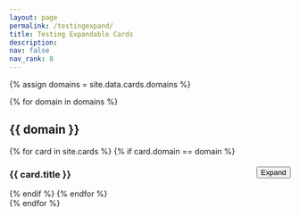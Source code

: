 ```yaml
---
layout: page
permalink: /testingexpand/
title: Testing Expandable Cards
description: 
nav: false
nav_rank: 8
---
```


{% assign domains = site.data.cards.domains %}

{% for domain in domains %}
  <h2>{{ domain }}</h2>
  <div class="card-container">
    {% for card in site.cards %}
      {% if card.domain == domain %}
        <div class="card">
          <div class="card-header">
            <h3 class="card-title">{{ card.title }}</h3>
            <button class="toggle-button">Expand</button>
          </div>
          <div class="card-content">
            <p>{{ card.teaser }}</p>
            <!-- Add more content here if needed -->
          </div>
        </div>
      {% endif %}
    {% endfor %}
  </div>
{% endfor %}

<script>
  const toggleButtons = document.querySelectorAll('.toggle-button');

  toggleButtons.forEach(button => {
    button.addEventListener('click', () => {
      const content = button.nextElementSibling;
      content.classList.toggle('expanded');
      button.textContent = content.classList.contains('expanded') ? 'Collapse' : 'Expand';
    });
  });
</script>

<style>
  .card-header {
    display: flex;
    justify-content: space-between;
    align-items: center;
  }

  .card-content {
    display: none;
  }

  .card-content.expanded {
    display: block;
  }
</style>

